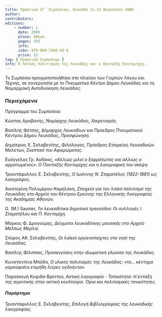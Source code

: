 ```yaml
---
title: Πρακτικά ΙΓ΄ Συμποσίου, Λευκάδα 11-13 Αυγούστου 2008
author: 
contributors: 
editions: 
    - number: 1
      date: 2009
      place: Αθήνα
      pages: 193
      info: 
      isbn: 978-960-7498-48-9
      price: 12
tag: [ Πρακτικά Συμποσίων ]
info: Ο Λαϊκός πολιτισμός της Λευκάδας και ο Πανταζής Κοντομίχης.
---
```


Το Συμπόσιο πραγματοποιήθηκε στο πλαίσιο των Γιορτών Λόγου και Τέχνης, σε συνεργασία με το Πνευματικό Κέντρο Δήμου Λευκάδας και τη Νομαρχιακή Αυτοδιοίκηση Λευκάδας.

### Περιεχόμενα

Πρόγραμμα του Συμποσίου

Κώστας Αραβανής, Νομάρχης Λευκάδας, *Χαιρετισμός.*

Βασίλης Φέτσης, Δήμαρχος Λευκαδίων και Πρόεδρος Πνευματικού Κέντρου Δήμου Λευκάδας, *Προσφώνηση.*

Δημήτριος Χ. Σκλαβενίτης, Φιλόλογος, Πρόεδρος Εταιρείας Λευκαδικών Μελετών, *Σκεπτικό του Αφιερώματος.*

Ευάγγελος Γρ. Αυδίκος, *«Αλλιώς μιλεί ο ξαρμάτωτος και αλλιώς ο αρματωμένος». Ο Πανταζής Κοντομίχης και η λαογραφική του σκέψη.*

Τριαντάφυλλος Ε. Σκλαβενίτης, *Ο Ιωάννης Ν. Σταματέλος \(1822-1881\) ως λαογράφος.*

Αικατερίνη Πολυμέρου-Καμηλάκη, *Στοιχεία για τον λαϊκό πολιτισμό της Λευκάδας στο Αρχείο του Κέντρου Ερεύνης της Ελληνικής Λαογραφίας της Ακαδημίας Αθηνών.*

G. \(M.\) Saunier, *Τα λευκαδίτικα δημοτικά τραγούδια: Οι συλλογές Ι. Σταματέλου και Π. Κοντομίχη.*

Μάρκος Φ. Δραγούμης, *Δείγματα λευκαδίτικης μουσικής στο Αρχείο Μέλπως Μερλιέ.*

Σπύρος Αθ. Σκλαβενίτης, *Οι λαϊκοί οργανοπαίχτες στο νησί της Λευκάδας.*

Βασίλης Φίλιππας, *Προσεγγίσεις στην ιδιωματική γλώσσα της Λευκάδας.*

Κωνσταντίνα Μπάδα, *Ο υλικός πολιτισμός της Λευκάδας: «το... κέντημα γαρούφαλα ετιμήθη λίτρες ογδοήντα».*

Παρασκευή Κοψιδά-Βρεττού, *Αστική λαογραφία - Τοπικότητα: Η ένταξη της αγροτικής στην αστική κουλτούρα. Όρια και πολιτισμικές τονικότητες.*

#### *Παράρτημα*

Τριαντάφυλλος Ε. Σκλαβενίτης, *Επιλογή Βιβλιογραφίας της λευκαδικής λαογραφίας.*
